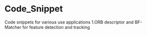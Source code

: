 # Code_Snippet
Code snippets for various use applications
1.ORB descriptor and BF-Matcher for feature detection and tracking
